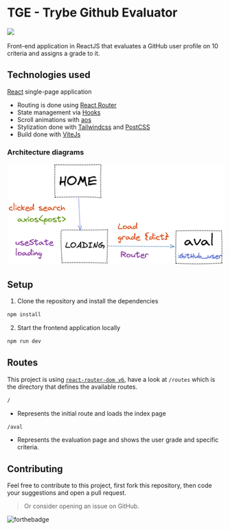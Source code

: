 # TGE - Trybe Github Evaluator

<img src = "https://img.shields.io/website-up-down-green-red/http/monip.org.svg"/>

Front-end application in ReactJS that evaluates a GitHub user profile on 10 criteria and assigns a grade to it.

## Technologies used
[React](https://reactjs.org/) single-page application
- Routing is done using [React Router](https://reacttraining.com/react-router/web/guides/philosophy)
- State management via [Hooks](https://reactjs.org/docs/hooks-intro.html)
- Scroll animations with [aos](https://github.com/michalsnik/aos)
- Stylization done with [Tailwindcss](https://tailwindcss.com) and [PostCSS](https://postcss.org)
- Build done with [ViteJs](https://vitejs.dev)

### Architecture diagrams

![diagram](https://github.com/irahel/Trybe-Github-Evaluator-Front/blob/main/img/diagram.png?raw=true)

## Setup

1. Clone the repository and install the dependencies
```bash
npm install
```
2. Start the frontend application locally
```bash
npm run dev
```

## Routes

This project is using [`react-router-dom v6`](https://reacttraining.com/react-router/core), have a look at `/routes` which is the directory that defines the available routes.


```bash
/
```
- Represents the initial route and loads the index page

```bash
/aval
```
- Represents the evaluation page and shows the user grade and specific criteria.

## Contributing

Feel free to contribute to this project, first fork this repository, then code your suggestions and open a pull request.

> Or consider opening an issue on GitHub.

![forthebadge](https://forthebadge.com/images/badges/built-with-love.svg)